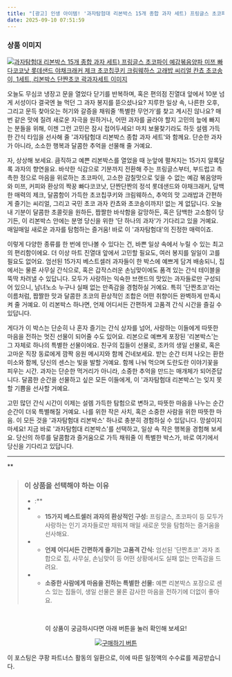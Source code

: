 ```yaml
---
title: "[광고] 인생 아이템! '과자탐험대 리본박스 15개 종합 과자 세트) 프링글스 초코파이 예감볶음양파 미쯔 빠다코코낫 롯데샌드 야채크래커 제크 초코칩쿠키 크림웨하스 고래밥 씨리얼 칸쵸 초코송이, 1세트, 리본박스 단짠초코 곽과자세트'을(를) 만나보세요."
date: 2025-09-10 07:51:59
---
```

### 상품 이미지
[![과자탐험대 리본박스 15개 종합 과자 세트) 프링글스 초코파이 예감볶음양파 미쯔 빠다코코낫 롯데샌드 야채크래커 제크 초코칩쿠키 크림웨하스 고래밥 씨리얼 칸쵸 초코송이, 1세트, 리본박스 단짠초코 곽과자세트 이미지](https://ads-partners.coupang.com/image1/2JHrCCC8EsBM3rzX2DsYI0fItgCQRHv9hYqwvdK89YuY2zHXlLtZEfylpr7mEpXOsdJyVE-xzwWpG6tAZOGgt5tNkVoV-tNZ52gEJAmXS2dwbpU4clBU3OCyw_LBr3Q1G7qkKNLKRyUZQuWuKGirQdE7TKMOj2PeBlSPN66MHdKibm3wcS75rPL_oefPKCsi-jyOw9F85uIykabwiox2mVk-2VLaAGvFOA14ok_I2JALVZVc_dlH8c-Iq_xIvchMBT4sHf5B_NQZoT0JOdsXDJJFmYVXR93f_Lrl70xE1nRu1w_WtHkFjHtCgg==)](https://link.coupang.com/re/AFFSDP?lptag=AF8916626&pageKey=8692677149&itemId=25238319975&vendorItemId=92234426817&traceid=V0-153-675254ea88327cc5&clickBeacon=fcafa9f0-8e1a-11f0-887f-3d6cda2392da%7E3&requestid=20250910165140786143614285&token=31850C%7CMIXED)

오늘도 무심코 냉장고 문을 열었다 닫기를 반복하며, 혹은 편의점 진열대 앞에서 10분 넘게 서성이다 결국엔 늘 먹던 그 과자 봉지를 뜯으셨나요? 지루한 일상 속, 나른한 오후, 그리고 문득 찾아오는 허기와 갈증을 채워줄 ‘특별한 무언가’를 찾고 계시진 않나요? 매번 같은 맛에 질려 새로운 자극을 원하거나, 어떤 과자를 골라야 할지 고민의 늪에 빠지는 분들을 위해, 이젠 그런 고민은 잠시 접어두세요! 마치 보물찾기라도 하듯 설렘 가득한 간식 타임을 선사해 줄 '과자탐험대 리본박스 종합 과자 세트'와 함께요. 단순한 과자가 아니라, 소소한 행복과 달콤한 추억을 선물해 줄 거예요.

자, 상상해 보세요. 큼직하고 예쁜 리본박스를 열었을 때 눈앞에 펼쳐지는 15가지 알록달록 과자의 향연을요. 바삭한 식감으로 기분까지 전환해 주는 프링글스부터, 부드럽고 촉촉한 정으로 마음을 위로하는 초코파이, 고소한 감칠맛으로 잊을 수 없는 예감 볶음양파와 미쯔, 커피와 환상의 짝꿍 빠다코코낫, 단짠단짠의 정석 롯데샌드와 야채크래커, 담백한 매력의 제크, 달콤함이 가득한 초코칩쿠키와 크림웨하스, 추억의 맛 고래밥과 간편하게 즐기는 씨리얼, 그리고 국민 초코 과자 칸쵸와 초코송이까지! 없는 게 없답니다. 오늘 내 기분이 달콤한 초콜릿을 원하든, 짭짤한 바삭함을 갈망하든, 혹은 담백한 고소함이 당기든, 이 리본박스 안에는 분명 당신을 위한 '단 하나의 과자'가 기다리고 있을 거예요. 매일매일 새로운 과자를 탐험하는 즐거움! 바로 이 '과자탐험대'의 진정한 매력이죠.

이렇게 다양한 종류를 한 번에 만나볼 수 있다는 건, 바쁜 일상 속에서 누릴 수 있는 최고의 편리함이에요. 더 이상 마트 진열대 앞에서 고민할 필요도, 여러 봉지를 일일이 고를 필요도 없어요. 엄선된 15가지 베스트셀러 과자들이 한 박스에 예쁘게 담겨 배송되니, 집에서는 물론 사무실 간식으로, 혹은 갑작스러운 손님맞이에도 품격 있는 간식 테이블을 뚝딱 차려낼 수 있답니다. 모두가 사랑하는 익숙한 브랜드의 맛있는 과자들로만 구성되어 있으니, 남녀노소 누구나 실패 없는 만족감을 경험하실 거예요. 특히 '단짠초코'라는 이름처럼, 짭짤한 맛과 달콤한 초코의 환상적인 조합은 어떤 취향이든 완벽하게 만족시켜 줄 거예요. 이 리본박스 하나면, 언제 어디서든 간편하게 고품격 간식 시간을 즐길 수 있답니다.

게다가 이 박스는 단순히 나 혼자 즐기는 간식 상자를 넘어, 사랑하는 이들에게 따뜻한 마음을 전하는 멋진 선물이 되어줄 수도 있어요. 리본으로 예쁘게 포장된 '리본박스'는 그 자체로 하나의 특별한 선물이에요. 친구의 집들이 선물로, 조카의 생일 선물로, 혹은 고마운 직장 동료에게 깜짝 응원 메시지와 함께 건네보세요. 받는 순간 터져 나오는 환한 미소와 함께, 당신의 센스는 빛을 발할 거예요. 함께 나눠 먹으며 도란도란 이야기꽃을 피우는 시간. 과자는 단순한 먹거리가 아니라, 소중한 추억을 만드는 매개체가 되어준답니다. 달콤한 순간을 선물하고 싶은 모든 이들에게, 이 '과자탐험대 리본박스'는 잊지 못할 기쁨을 선사할 거예요.

고민 많던 간식 시간이 이제는 설렘 가득한 탐험으로 변하고, 따뜻한 마음을 나누는 순간순간이 더욱 특별해질 거예요. 나를 위한 작은 사치, 혹은 소중한 사람을 위한 따뜻한 마음. 이 모든 것을 '과자탐험대 리본박스' 하나로 충분히 경험하실 수 있답니다. 망설이지 마세요! 지금 바로 '과자탐험대 리본박스'를 선택하고, 일상 속 작은 행복을 경험해 보세요. 당신의 하루를 달콤함과 즐거움으로 가득 채워줄 이 특별한 박스가, 바로 여기에서 당신을 기다리고 있답니다.

---

**


> ### 이 상품을 선택해야 하는 이유
> - :**
> - *   **15가지 베스트셀러 과자의 환상적인 구성:** 프링글스, 초코파이 등 모두가 사랑하는 인기 과자들로만 채워져 매일 새로운 맛을 탐험하는 즐거움을 선사해요.
> - *   **언제 어디서든 간편하게 즐기는 고품격 간식:** 엄선된 '단짠초코' 과자 조합으로 집, 사무실, 손님맞이 등 어떤 상황에서도 실패 없는 만족감을 드려요.
> - *   **소중한 사람에게 마음을 전하는 특별한 선물:** 예쁜 리본박스 포장으로 센스 있는 집들이, 생일 선물은 물론 감사한 마음을 전하기에 더없이 좋아요.


<br>

<div align="center">
  <p>이 상품이 궁금하시다면 아래 버튼을 눌러 확인해 보세요!</p>
  <a href="https://link.coupang.com/re/AFFSDP?lptag=AF8916626&pageKey=8692677149&itemId=25238319975&vendorItemId=92234426817&traceid=V0-153-675254ea88327cc5&clickBeacon=fcafa9f0-8e1a-11f0-887f-3d6cda2392da%7E3&requestid=20250910165140786143614285&token=31850C%7CMIXED" target="_blank">
    <img src="https://img.shields.io/badge/지금 바로 구매하기-FF5722?style=for-the-badge&logo=coupa&logoColor=white" alt="구매하기 버튼">
  </a>
</div>

이 포스팅은 쿠팡 파트너스 활동의 일환으로, 이에 따른 일정액의 수수료를 제공받습니다.
